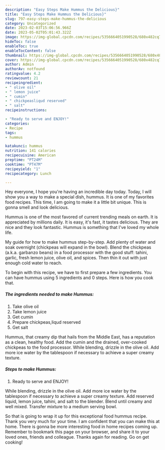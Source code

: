```yaml
---
description: "Easy Steps Make Hummus the Delicious}"
title: "Easy Steps Make Hummus the Delicious}"
slug: 797-easy-steps-make-hummus-the-delicious
category: Uncategorized
date: 2023-02-03T15:06:56.966Z
date: 2023-05-02T05:01:43.322Z
image: https://img-global.cpcdn.com/recipes/5356664051990528/680x482cq70/hummus-recipe-main-photo.jpg
hideToc: false
enableToc: true
enableTocContent: false
thumbnail: https://img-global.cpcdn.com/recipes/5356664051990528/680x482cq70/hummus-recipe-main-photo.jpg
cover: https://img-global.cpcdn.com/recipes/5356664051990528/680x482cq70/hummus-recipe-main-photo.jpg
author: Admin
authorAv: notfound
ratingvalue: 4.2
reviewcount: 21
recipeingredient:
- " olive oil"
- " lemon juice"
- " cumin"
- " chickpeasliqud reserved"
- " salt"
recipeinstructions:

- "Ready to serve and ENJOY!"
categories:
- Recipe
tags:
- hummus

katakunci: hummus 
nutrition: 141 calories
recipecuisine: American
preptime: "PT24M"
cooktime: "PT47M"
recipeyield: "1"
recipecategory: Lunch

---
```



Hey everyone, I hope you're having an incredible day today. Today, I will show you a way to make a special dish, hummus. It is one of my favorites food recipes. This time, I am going to make it a little bit unique. This is gonna smell and look delicious.

Hummus is one of the most favored of current trending meals on earth. It is appreciated by millions daily. It is easy, it's fast, it tastes delicious. They are nice and they look fantastic. Hummus is something that I've loved my whole life.

My guide for how to make hummus step-by-step. Add plenty of water and soak overnight (chickpeas will expand in the bowl). Blend the chickpeas (a.k.a. garbanzo beans) in a food processor with the good stuff: tahini, garlic, fresh lemon juice, olive oil, and spices. Then thin it out with just enough cold water to reach.


To begin with this recipe, we have to first prepare a few ingredients. You can have hummus using 5 ingredients and 0 steps. Here is how you cook that.

<!--inarticleads1-->

##### The ingredients needed to make Hummus:

1. Take  olive oil
1. Take  lemon juice
1. Get  cumin
1. Prepare  chickpeas,liqud reserved
1. Get  salt


Hummus, that creamy dip that hails from the Middle East, has a reputation as a clean, healthy food. Add the cumin and the drained, over-cooked chickpeas to the food processor. While blending, drizzle in the olive oil. Add more ice water by the tablespoon if necessary to achieve a super creamy texture. 

<!--inarticleads2-->

##### Steps to make Hummus:


1. Ready to serve and ENJOY!

While blending, drizzle in the olive oil. Add more ice water by the tablespoon if necessary to achieve a super creamy texture. Add reserved liquid, lemon juice, tahini, and salt to the blender. Blend until creamy and well mixed. Transfer mixture to a medium serving bowl. 

So that is going to wrap it up for this exceptional food hummus recipe. Thank you very much for your time. I am confident that you can make this at home. There is gonna be more interesting food in home recipes coming up. Remember to bookmark this page on your browser, and share it to your loved ones, friends and colleague. Thanks again for reading. Go on get cooking!
